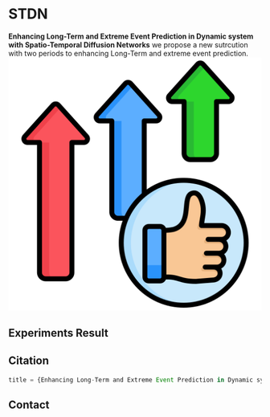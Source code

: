 # STDN
**Enhancing Long-Term and Extreme Event Prediction in Dynamic system with Spatio-Temporal Diffusion Networks**
we propose a new sutrcution with two periods to enhancing Long-Term and extreme event prediction.
![image](https://github.com/zst6666/STDN/blob/main/fig/accaury.png)
## Experiments Result
## Citation
```javascript
title = {Enhancing Long-Term and Extreme Event Prediction in Dynamic system with Spatio-Temporal Diffusion Networks},
```
## Contact

